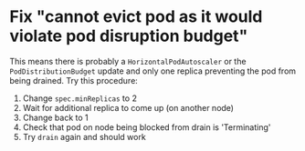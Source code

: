 # Fix "cannot evict pod as it would violate pod disruption budget"

This means there is probably a `HorizontalPodAutoscaler` or the `PodDistributionBudget` update and only one replica preventing the pod from being drained. Try this procedure:

1. Change `spec.minReplicas` to 2
1. Wait for additional replica to come up (on another node)
1. Change back to 1
1. Check that pod on node being blocked from drain is 'Terminating'
1. Try `drain` again and should work

